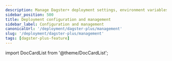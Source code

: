 ```yaml
---
description: Manage Dagster+ deployment settings, environment variables, tokens, and more.
sidebar_position: 500
title: Deployment configuration and management
sidebar_label: Configuration and management
canonicalUrl: '/deployment/dagster-plus/management'
slug: '/deployment/dagster-plus/management'
tags: [dagster-plus-feature]
---
```


import DocCardList from '@theme/DocCardList';

<DocCardList />
